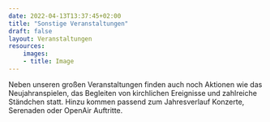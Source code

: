 ```yaml
---
date: 2022-04-13T13:37:45+02:00
title: "Sonstige Veranstaltungen"
draft: false
layout: Veranstaltungen
resources:
    images:
    - title: Image
---
```


Neben unseren großen Veranstaltungen finden auch noch Aktionen wie das Neujahranspielen, das Begleiten von kirchlichen Ereignisse und zahlreiche Ständchen statt.
Hinzu kommen passend zum Jahresverlauf Konzerte, Serenaden oder OpenAir Auftritte.